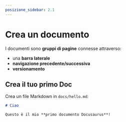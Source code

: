 ```yaml
---
posizione_sidebar: 2.1
---
```


# Crea un documento

I documenti sono **gruppi di pagine** connesse attraverso:

- una **barra laterale**
- **navigazione precedente/successiva**
- **versionamento**

## Crea il tuo primo Doc

Crea un file Markdown in `docs/hello.md`:

```md title="docs/hello.md"
# Ciao

Questo è il mio **primo documento Docusaurus**!